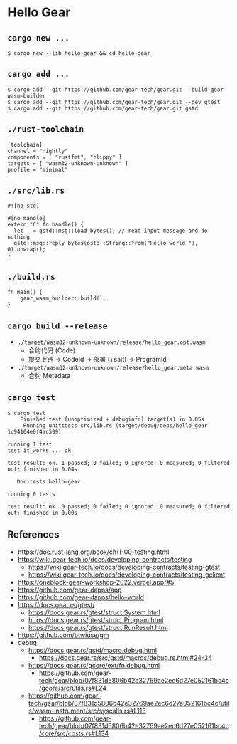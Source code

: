 # Hello Gear

## `cargo new ...`

```
$ cargo new --lib hello-gear && cd hello-gear
```

## `cargo add ...`

```
$ cargo add --git https://github.com/gear-tech/gear.git --build gear-wasm-builder
$ cargo add --git https://github.com/gear-tech/gear.git --dev gtest
$ cargo add --git https://github.com/gear-tech/gear.git gstd
```

## `./rust-toolchain`

```
[toolchain]
channel = "nightly"
components = [ "rustfmt", "clippy" ]
targets = [ "wasm32-unknown-unknown" ]
profile = "minimal"
```

## `./src/lib.rs`

```
#![no_std]

#[no_mangle]
extern "C" fn handle() {
  let _ = gstd::msg::load_bytes(); // read input message and do nothing 
  gstd::msg::reply_bytes(gstd::String::from("Hello world!"), 0).unwrap();
}
```

## `./build.rs`

```
fn main() {
    gear_wasm_builder::build();
}
```

## `cargo build --release`

- `./target/wasm32-unknown-unknown/release/hello_gear.opt.wasm`
  - 合约代码 (Code)
  - 提交上链 -> CodeId -> 部署 (+salt) -> ProgramId
- `./target/wasm32-unknown-unknown/release/hello_gear.meta.wasm`
  - 合约 Metadata

## `cargo test`

```
$ cargo test
    Finished test [unoptimized + debuginfo] target(s) in 0.05s
     Running unittests src/lib.rs (target/debug/deps/hello_gear-1c94104e0f4ac509)

running 1 test
test it_works ... ok

test result: ok. 1 passed; 0 failed; 0 ignored; 0 measured; 0 filtered out; finished in 0.04s

   Doc-tests hello-gear

running 0 tests

test result: ok. 0 passed; 0 failed; 0 ignored; 0 measured; 0 filtered out; finished in 0.00s
```

## References

- https://doc.rust-lang.org/book/ch11-00-testing.html
- https://wiki.gear-tech.io/docs/developing-contracts/testing
  - https://wiki.gear-tech.io/docs/developing-contracts/testing-gtest
  - https://wiki.gear-tech.io/docs/developing-contracts/testing-gclient
- https://oneblock-gear-workshop-2022.vercel.app/#5
- https://github.com/gear-dapps/app
- https://github.com/gear-dapps/hello-world
- https://docs.gear.rs/gtest/
  - https://docs.gear.rs/gtest/struct.System.html
  - https://docs.gear.rs/gtest/struct.Program.html
  - https://docs.gear.rs/gtest/struct.RunResult.html
- https://github.com/btwiuse/gm
- debug
  - https://docs.gear.rs/gstd/macro.debug.html
    - https://docs.gear.rs/src/gstd/macros/debug.rs.html#24-34
  - https://docs.gear.rs/gcore/ext/fn.debug.html
    - https://github.com/gear-tech/gear/blob/07f831d5806b42e32769ae2ec6d27e052161bc4c/gcore/src/utils.rs#L24
  - https://github.com/gear-tech/gear/blob/07f831d5806b42e32769ae2ec6d27e052161bc4c/utils/wasm-instrument/src/syscalls.rs#L113
    - https://github.com/gear-tech/gear/blob/07f831d5806b42e32769ae2ec6d27e052161bc4c/core/src/costs.rs#L134
